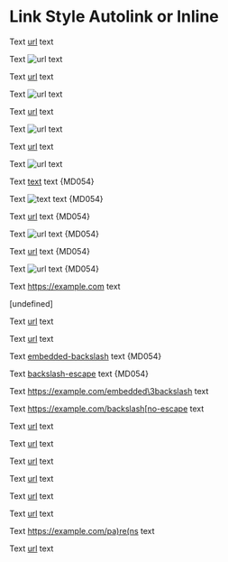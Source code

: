 # Link Style Autolink or Inline

Text [url](https://example.com) text

Text ![url](https://example.com) text

Text [url](<https://example.com>) text

Text ![url](<https://example.com>) text

Text [url](https://example.com "title") text

Text ![url](https://example.com "title") text

Text [url](https://example.com
"title") text

Text ![url](https://example.com
"title") text

Text [text][url] text {MD054}

Text ![text][url] text {MD054}

Text [url][] text {MD054}

Text ![url][] text {MD054}

Text [url] text {MD054}

Text ![url] text {MD054}

Text <https://example.com> text

[url]: https://example.com "title"

[undefined]

Text [url](https://example.com/embedded\3backslash) text

Text [url](https://example.com/backslash\[escape) text

Text [embedded-backslash] text {MD054}

Text [backslash-escape] text {MD054}

Text <https://example.com/embedded\3backslash> text

Text <https://example.com/backslash[no-escape> text

[embedded-backslash]: https://example.com/embedded\3backslash

[backslash-escape]: https://example.com/backslash\[escape

Text [url](<https://example.com/embedded space>) text

Text [url](<https://example.com/embedded)paren>) text

Text [url](https://example.com/\(parens\)) text

Text [url](https://example.com/pa(re(ns))) text

Text [url](relative/path) text

Text [url](#fragment) text

Text <https://example.com/pa)re(ns> text

Text [url](https://example.com/an>g<le>) text

<!-- markdownlint-configure-file {
  "link-fragments": false,
  "link-image-reference-definitions": false,
  "link-image-style": {
    "full": false,
    "collapsed": false,
    "shortcut": false
  }
} -->
